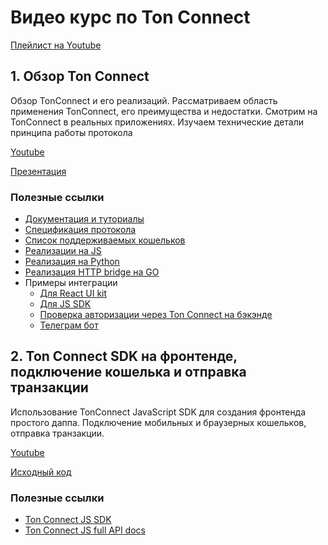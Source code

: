 # Видео курс по Ton Connect

[Плейлист на Youtube](https://www.youtube.com/playlist?list=PLyDBPwv9EPsCJ226xS5_dKmXXxWx1CKz_)

## 1. Обзор Ton Connect
Обзор TonConnect и его реализаций. Рассматриваем область применения TonConnect, его преимущества и недостатки. Смотрим на TonConnect в реальных приложениях. Изучаем технические детали принципа работы протокола

[Youtube](https://www.youtube.com/watch?v=JMQUsWAGrgw)

[Презентация](1_overview/ton-connect-overview.pdf)

### Полезные ссылки
- [Документация и туториалы](https://docs.ton.org/develop/dapps/ton-connect/)
- [Спецификация протокола](https://github.com/ton-blockchain/ton-connect)
- [Список поддерживаемых кошельков](https://github.com/ton-blockchain/wallets-list)
- [Реализации на JS](https://github.com/ton-connect/sdk)
- [Реализация на Python](https://github.com/ClickoTON-Foundation/tonconnect/)
- [Реализация HTTP bridge на GO](https://github.com/ton-connect/bridge)
- Примеры интеграции
    * [Для React UI kit](https://github.com/ton-connect/demo-dapp-with-react-ui)
    * [Для JS SDK](https://github.com/ton-connect/demo-dapp)
    * [Проверка авторизации через Ton Connect на бэкэнде](https://github.com/ton-connect/demo-dapp-backend)
    * [Телеграм бот](https://github.com/ton-connect/demo-telegram-bot)

## 2. Ton Connect SDK на фронтенде, подключение кошелька и отправка транзакции
Использование TonConnect JavaScript SDK для создания фронтенда простого даппа. Подключение мобильных и браузерных кошельков, отправка транзакции.  

[Youtube](https://www.youtube.com/watch?v=lQcnh426QaY)

[Исходный код](2_js-sdk-frontend/src)

### Полезные ссылки
- [Ton Connect JS SDK](https://github.com/ton-connect/sdk/tree/main/packages/sdk)
- [Ton Connect JS full API docs](https://ton-connect.github.io/sdk/modules/_tonconnect_sdk.html)






